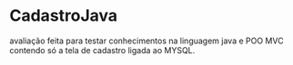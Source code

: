 # CadastroJava
avaliação feita para testar conhecimentos na linguagem java e POO
MVC contendo só a tela de cadastro ligada ao MYSQL.
